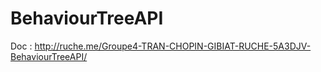 # BehaviourTreeAPI
 
Doc : http://ruche.me/Groupe4-TRAN-CHOPIN-GIBIAT-RUCHE-5A3DJV-BehaviourTreeAPI/
